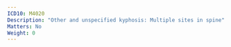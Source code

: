 ```yaml
---
ICD10: M4020
Description: "Other and unspecified kyphosis: Multiple sites in spine"
Matters: No
Weight: 0
---
```


